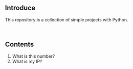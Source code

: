 <h2>Introduce</h2>
<p>
  This repository is a collection of simple projects with Python.
</p>
<br>

<h2>Contents</h2>

1. What is this number?
2. What is my IP?
